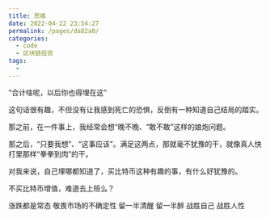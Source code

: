 ```yaml
---
title: 思维
date: 2022-04-22 23:54:27
permalink: /pages/da82a0/
categories:
  - code
  - 区块链投资
tags:
  - 
---
```



“合计啥呢，以后你也得埋在这”

这句话很有趣，不但没有让我感到死亡的恐惧，反倒有一种知道自己结局的踏实。

那之前，在一件事上，我经常会想“晚不晚、“敢不敢”这样的娘炮问题。

那之后，“只要我想”、“这事应该”。满足这两点，那就毫不犹豫的干，就像真人快打里那样“拳拳到肉”的干。

对我来说，自己埋哪都知道了，买比特币这种有趣的事，有什么好犹豫的。

不买比特币增值，难道去上班么？



涨跌都是常态
敬畏市场的不确定性
留一半清醒
留一半醉
战胜自己
战胜人性

